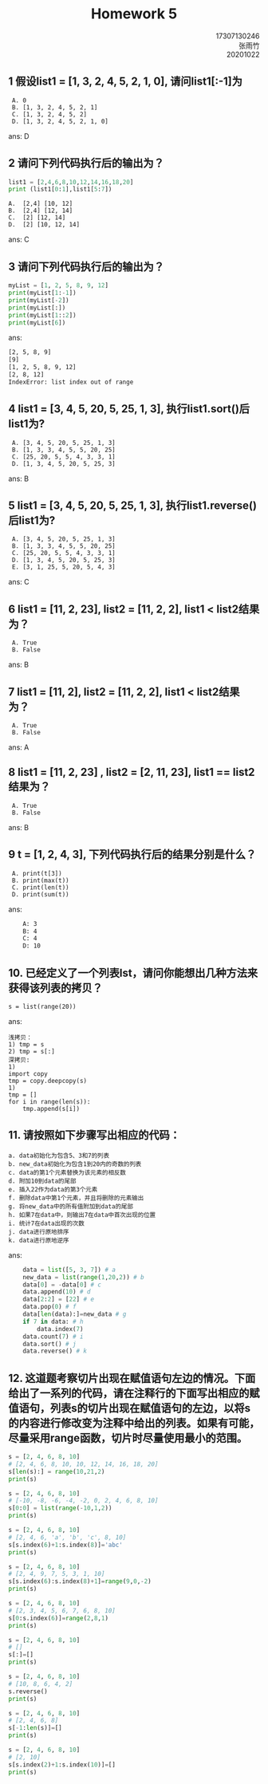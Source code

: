 # <center> Homework 5 </center>
<p align = "right">17307130246<br>张雨竹<br>20201022</p>

## 1 假设list1 = [1, 3, 2, 4, 5, 2, 1, 0], 请问list1[:-1]为
	 A. 0
	 B. [1, 3, 2, 4, 5, 2, 1]
	 C. [1, 3, 2, 4, 5, 2]
	 D. [1, 3, 2, 4, 5, 2, 1, 0]
ans: D

## 2 请问下列代码执行后的输出为？
```python
list1 = [2,4,6,8,10,12,14,16,18,20] 
print (list1[0:1],list1[5:7])
```
    A.  [2,4] [10, 12]
    B.  [2,4] [12, 14]
    C.  [2] [12, 14]
    D.  [2] [10, 12, 14]
ans: C


## 3 请问下列代码执行后的输出为？
```python
myList = [1, 2, 5, 8, 9, 12]
print(myList[1:-1])
print(myList[-2])
print(myList[:]) 
print(myList[1::2]) 
print(myList[6])
```
ans:
```bash
[2, 5, 8, 9]
[9]
[1, 2, 5, 8, 9, 12]
[2, 8, 12]
IndexError: list index out of range
```
## 4 list1 = [3, 4, 5, 20, 5, 25, 1, 3], 执行list1.sort()后list1为? 
	 A. [3, 4, 5, 20, 5, 25, 1, 3]
	 B. [1, 3, 3, 4, 5, 5, 20, 25]
	 C. [25, 20, 5, 5, 4, 3, 3, 1] 
	 D. [1, 3, 4, 5, 20, 5, 25, 3]
ans: B

## 5 list1 = [3, 4, 5, 20, 5, 25, 1, 3], 执行list1.reverse()后list1为?  
	 A. [3, 4, 5, 20, 5, 25, 1, 3]
	 B. [1, 3, 3, 4, 5, 5, 20, 25]
	 C. [25, 20, 5, 5, 4, 3, 3, 1] 
	 D. [1, 3, 4, 5, 20, 5, 25, 3]
	 E. [3, 1, 25, 5, 20, 5, 4, 3]
ans: C

## 6 list1 = [11, 2, 23], list2 = [11, 2, 2], list1 < list2结果为？
	 A. True
	 B. False
ans: B

## 7 list1 = [11, 2], list2 = [11, 2, 2], list1 < list2结果为？
	 A. True
	 B. False
ans: A

## 8 list1 = [11, 2, 23] , list2 = [2, 11, 23], list1 == list2结果为？
	 A. True
	 B. False
ans: B

## 9 t = [1, 2, 4, 3], 下列代码执行后的结果分别是什么？
	 A. print(t[3])
	 B. print(max(t))
	 C. print(len(t))
	 D. print(sum(t))
ans:
```bash
    A: 3
    B: 4
    C: 4
    D: 10 
```

## 10.  已经定义了一个列表lst，请问你能想出几种方法来获得该列表的拷贝？
    s = list(range(20))
ans: 

    浅拷贝：
    1) tmp = s
    2) tmp = s[:]
    深拷贝:
    1)
    import copy
    tmp = copy.deepcopy(s)
    1) 
    tmp = []
    for i in range(len(s)):
        tmp.append(s[i])

## 11.  请按照如下步骤写出相应的代码：
    a. data初始化为包含5、3和7的列表
    b. new_data初始化为包含1到20内的奇数的列表
    c. data的第1个元素替换为该元素的相反数
    d. 附加10到data的尾部
    e. 插入22作为data的第3个元素
    f. 删除data中第1个元素，并且将删除的元素输出
    g. 将new_data中的所有值附加到data的尾部
    h. 如果7在data中，则输出7在data中首次出现的位置
    i. 统计7在data出现的次数
    j. data进行原地排序
    k. data进行原地逆序
ans:
```python
    data = list([5, 3, 7]) # a
    new_data = list(range(1,20,2)) # b
    data[0] = -data[0] # c
    data.append(10) # d
    data[2:2] = [22] # e
    data.pop(0) # f
    data[len(data):]=new_data # g
    if 7 in data: # h
        data.index(7)
    data.count(7) # i
    data.sort() # j
    data.reverse() # k
```


## 12. 这道题考察切片出现在赋值语句左边的情况。下面给出了一系列的代码，请在注释行的下面写出相应的赋值语句，列表s的切片出现在赋值语句的左边，以将s的内容进行修改变为注释中给出的列表。如果有可能，尽量采用range函数，切片时尽量使用最小的范围。

```python
s = [2, 4, 6, 8, 10]
# [2, 4, 6, 8, 10, 10, 12, 14, 16, 18, 20]
s[len(s):] = range(10,21,2)
print(s)

s = [2, 4, 6, 8, 10]
# [-10, -8, -6, -4, -2, 0, 2, 4, 6, 8, 10]
s[0:0] = list(range(-10,1,2))
print(s)

s = [2, 4, 6, 8, 10]
# [2, 4, 6, 'a', 'b', 'c', 8, 10]
s[s.index(6)+1:s.index(8)]='abc'
print(s)

s = [2, 4, 6, 8, 10]
# [2, 4, 9, 7, 5, 3, 1, 10]
s[s.index(6):s.index(8)+1]=range(9,0,-2)
print(s)

s = [2, 4, 6, 8, 10]
# [2, 3, 4, 5, 6, 7, 6, 8, 10]
s[0:s.index(6)]=range(2,8,1)
print(s)

s = [2, 4, 6, 8, 10]
# []
s[:]=[]
print(s)

s = [2, 4, 6, 8, 10]
# [10, 8, 6, 4, 2]
s.reverse()
print(s)

s = [2, 4, 6, 8, 10]
# [2, 4, 6, 8]
s[-1:len(s)]=[]
print(s)

s = [2, 4, 6, 8, 10]
# [2, 10]
s[s.index(2)+1:s.index(10)]=[]
print(s)
```
